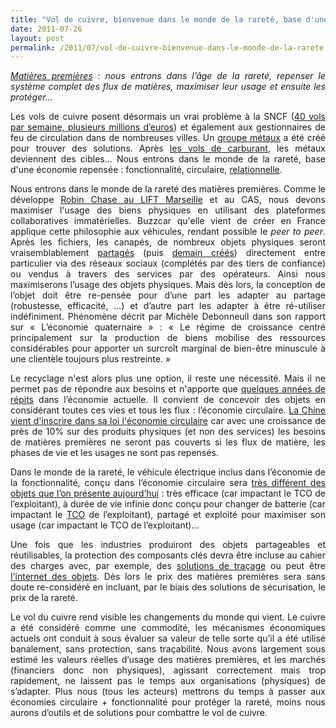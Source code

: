 ```yaml
---
title: "Vol de cuivre, bienvenue dans le monde de la rareté, base d'une nouvelle économie"
date: 2011-07-26
layout: post
permalink: /2011/07/vol-de-cuivre-bienvenue-dans-le-monde-de-la-rarete.html
---
```


<p style="text-align: justify"><em><a href="/2010/06/les-matieres-premieres-sont-des-composantes-essentielles-des-produits-de-haute-technologie-et-des-produits-de-consommatio.html">Matières premières</a> : nous entrons dans l’âge de la rareté, repenser le système complet des flux de matières, maximiser leur usage et ensuite les protéger...</em></p> <p style="text-align: justify">Les vols de cuivre posent désormais un vrai problème à la SNCF (<a href="http://info.france2.fr/france/voleurs-de-cuivre-sncf-des-helicopteres-en-action-67357228.html">40 vols par semaine, plusieurs millions d’euros</a>) et également aux gestionnaires de feu de circulation dans de nombreuses villes. Un <a href="http://www.bienpublic.com/cote-d-or/2011/06/30/deux-cent-kg-de-cuivre-saisis">groupe métaux</a> a été créé pour trouver des solutions. Après <a href="/2009/11/le-prix-du-carburant-a-la-pompe-atil-une-limite-.html">les vols de carburant</a>, les métaux deviennent des cibles… Nous entrons dans le monde de la rareté, base d'une économie repensée : fonctionnalité, circulaire, <a href="http://www.economieduquaternaire.com/index.php/2011/07/12/de-l%e2%80%99economie-post-industrielle-a-l%e2%80%99economie-relationnelle/" target="_blank">relationnelle</a>.</p>   <!--more-->   <p style="text-align: justify">Nous entrons dans le monde de la rareté des matières premières. Comme le développe <a href="http://www.internetactu.net/2011/07/13/faire-sa-propre-ville-comment-les-gens-prennent-ils-le-pouvoir/">Robin Chase au LIFT Marseille</a> et au CAS, nous devons maximiser l'usage des biens physiques en utilisant des plateformes collaboratives immatérielles. Buzzcar qu'elle vient de créer en France applique cette philosophie aux véhicules, rendant possible le <em>peer to peer</em>. Après les fichiers, les canapés, de nombreux objets physiques seront vraisemblablement <a href="/2011/05/la-nouvelle-economie-du-partage-new-sharing-economy.html">partagés</a> (puis <a href="/2010/12/quand-le-citoyen-consommateur-devient-coproducteur-aujourdhui-des-disques-des-meubles-et-demain-.html">demain créés</a>) directement entre particulier via des réseaux sociaux (complétés par des tiers de confiance) ou vendus à travers des services par des opérateurs. Ainsi nous maximiserons l’usage des objets physiques. Mais dès lors, la conception de l’objet doit être re-pensée pour d’une part les adapter au partage (robustesse, efficacité, …) et d’autre part les adapter à être ré-utiliser indéfiniment. Phénomène décrit par Michèle Debonneuil dans son rapport sur « L’économie quaternaire » : « Le régime de croissance centré principalement sur la production de biens mobilise des ressources considérables pour apporter un surcroît marginal de bien-être minuscule à une clientèle toujours plus restreinte. »</p> <p style="text-align: justify">Le recyclage n'est alors plus une option, il reste une nécessité. Mais il ne permet pas de répondre aux besoins et n'apporte que <a href="http://sapiens.revues.org/906">quelques années de répits</a> dans l’économie actuelle. Il convient de concevoir des objets en considérant toutes ces vies et tous les flux : l’économie circulaire. <a href="http://www.terre-democrate.fr/production/Quand-la-Chine-s-eveillera-a-l-economie-circulaire_a14.html">La Chine vient d'inscrire dans sa loi l'économie circulaire</a> car avec une croissance de près de 10% sur des produits physiques (et non des services) les besoins de matières premières ne seront pas couverts si les flux de matière, les phases de vie et les usages ne sont pas repensés.</p> <p style="text-align: justify">Dans le monde de la rareté, le véhicule électrique inclus dans l’économie de la fonctionnalité, conçu dans l’économie circulaire sera <a href="/2010/06/le-vehicule-electrique-le-service-et-leconomie-circulaire.html">très différent des objets que l’on présente aujourd’hui</a> : très efficace (car impactant le TCO de l’exploitant), à durée de vie infinie donc conçu pour changer de batterie (car impactant le <a href="http://en.wikipedia.org/wiki/Total_cost_of_ownership">TCO</a> de l’exploitant), partagé et exploité pour maximiser son usage (car impactant le TCO de l’exploitant)…</p> <p style="text-align: justify">Une fois que les industries produiront des objets partageables et réutilisables, la protection des composants clés devra être incluse au cahier des charges avec, par exemple, des <a href="http://www.selectadna.fr/vol-de-cuivre.html">solutions de traçage</a> ou peut être <a href="/2010/01/linternet-des-objets-quelles-consequences-pour-la-mobilite.html" target="_blank">l'internet des objets</a>. Dès lors le prix des matières premières sera sans doute re-considéré en incluant, par le biais des solutions de sécurisation, le prix de la rareté.</p> <p style="text-align: justify">Le vol du cuivre rend visible les changements du monde qui vient. Le cuivre a été considéré comme une commodité, les mécanismes économiques actuels ont conduit à sous évaluer sa valeur de telle sorte qu’il a été utilisé banalement, sans protection, sans traçabilité. Nous avons largement sous estimé les valeurs réelles d’usage des matières premières, et les marchés (financiers donc non physiques), agissant correctement mais trop rapidement, ne laissent pas le temps aux organisations (physiques) de s’adapter. Plus nous (tous les acteurs) mettrons du temps à passer aux économies circulaire + fonctionnalité pour protéger la rareté, moins nous aurons d’outils et de solutions pour combattre le vol de cuivre.</p>